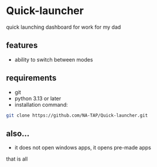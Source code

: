 # Quick-launcher
quick launching dashboard for work for my dad

## features
- ability to switch between modes

## requirements
- git
- python 3.13 or later
- installation command:
```bash
git clone https://github.com/NA-TAP/Quick-launcher.git
```

## also...
- it does not open windows apps, it opens pre-made apps

that is all

  
